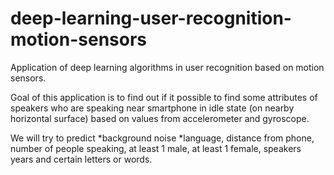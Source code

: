 # deep-learning-user-recognition-motion-sensors
  Application of deep learning algorithms in user recognition based on motion sensors.

  Goal of this application is to find out if it possible to find some attributes of speakers who are speaking near smartphone in idle state (on nearby horizontal surface) based on values from accelerometer and gyroscope.

  We will try to predict 
  *background noise
  *language, distance from phone, number of people speaking, at least 1 male, at least 1 female, speakers years and certain letters or words. 

